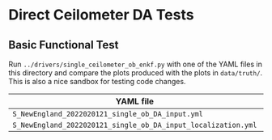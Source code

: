 # Direct Ceilometer DA Tests

## Basic Functional Test

Run `../drivers/single_ceilometer_ob_enkf.py` with one of the YAML files in this directory and compare the plots produced with the plots in `data/truth/`. This is also a nice sandbox for testing code changes.

| YAML file | "Truth" Plots |
|-----------|---------------|
| `S_NewEngland_2022020121_single_ob_DA_input.yml` | `data/truth/` |
| `S_NewEngland_2022020121_single_ob_DA_input_localization.yml` | `data/localization_truth/` |
